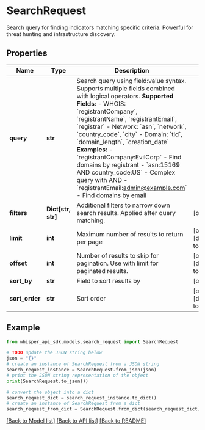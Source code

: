 # SearchRequest

Search query for finding indicators matching specific criteria. Powerful for threat hunting and infrastructure discovery.

## Properties

Name | Type | Description | Notes
------------ | ------------- | ------------- | -------------
**query** | **str** | Search query using field:value syntax. Supports multiple fields combined with logical operators.  **Supported Fields:** - WHOIS: &#x60;registrantCompany&#x60;, &#x60;registrantName&#x60;, &#x60;registrantEmail&#x60;, &#x60;registrar&#x60; - Network: &#x60;asn&#x60;, &#x60;network&#x60;, &#x60;country_code&#x60;, &#x60;city&#x60; - Domain: &#x60;tld&#x60;, &#x60;domain_length&#x60;, &#x60;creation_date&#x60;  **Examples:** - &#x60;registrantCompany:EvilCorp&#x60; - Find domains by registrant - &#x60;asn:15169 AND country_code:US&#x60; - Complex query with AND - &#x60;registrantEmail:admin@example.com&#x60; - Find domains by email  | 
**filters** | **Dict[str, str]** | Additional filters to narrow down search results. Applied after query matching. | [optional] 
**limit** | **int** | Maximum number of results to return per page | [optional] [default to 100]
**offset** | **int** | Number of results to skip for pagination. Use with limit for paginated results. | [optional] [default to 0]
**sort_by** | **str** | Field to sort results by | [optional] 
**sort_order** | **str** | Sort order | [optional] [default to 'asc']

## Example

```python
from whisper_api_sdk.models.search_request import SearchRequest

# TODO update the JSON string below
json = "{}"
# create an instance of SearchRequest from a JSON string
search_request_instance = SearchRequest.from_json(json)
# print the JSON string representation of the object
print(SearchRequest.to_json())

# convert the object into a dict
search_request_dict = search_request_instance.to_dict()
# create an instance of SearchRequest from a dict
search_request_from_dict = SearchRequest.from_dict(search_request_dict)
```
[[Back to Model list]](../README.md#documentation-for-models) [[Back to API list]](../README.md#documentation-for-api-endpoints) [[Back to README]](../README.md)


